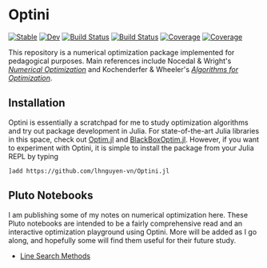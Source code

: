 # Optini

[![Stable](https://img.shields.io/badge/docs-stable-blue.svg)](https://lhnguyen-vn.github.io/Optini.jl/stable)
[![Dev](https://img.shields.io/badge/docs-dev-blue.svg)](https://lhnguyen-vn.github.io/Optini.jl/dev)
[![Build Status](https://travis-ci.com/lhnguyen-vn/Optini.jl.svg?branch=main)](https://travis-ci.com/lhnguyen-vn/Optini.jl)
[![Build Status](https://ci.appveyor.com/api/projects/status/github/lhnguyen-vn/Optini.jl?svg=true)](https://ci.appveyor.com/project/lhnguyen-vn/Optini-jl)
[![Coverage](https://codecov.io/gh/lhnguyen-vn/Optini.jl/branch/main/graph/badge.svg)](https://codecov.io/gh/lhnguyen-vn/Optini.jl)
[![Coverage](https://coveralls.io/repos/github/lhnguyen-vn/Optini.jl/badge.svg?branch=main)](https://coveralls.io/github/lhnguyen-vn/Optini.jl?branch=main)

This repository is a numerical optimization package implemented for pedagogical purposes. Main references include Nocedal & Wright's [*Numerical Optimization*](https://www.springer.com/gp/book/9780387303031) and Kochenderfer & Wheeler's [*Algorithms for Optimization*](https://mitpress.mit.edu/books/algorithms-optimization).

## Installation

Optini is essentially a scratchpad for me to study optimization algorithms and try out package development in Julia. For state-of-the-art Julia libraries in this space, check out [Optim.jl](https://github.com/JuliaNLSolvers/Optim.jl) and [BlackBoxOptim.jl](https://github.com/robertfeldt/BlackBoxOptim.jl). However, if you  want to experiment with Optini, it is simple to install the package from your Julia REPL by typing
```
]add https://github.com/lhnguyen-vn/Optini.jl
```

## Pluto Notebooks

I am publishing some of my notes on numerical optimization here. These Pluto notebooks are intended to be a fairly comprehensive read and an interactive optimization playground using Optini. More will be added as I go along, and hopefully some will find them useful for their future study.
- [Line Search Methods](https://mybinder.org/v2/gh/fonsp/pluto-on-binder/master?urlpath=pluto/open?url=https%253A%252F%252Fgist.githubusercontent.com%252Flhnguyen-vn%252F4ecbc8b9e52b82936b909771fd379e00%252Fraw%252F2cb4e7df078a016b23c0b82c005acadd0b991db5%252Flinesearch.jl) 
